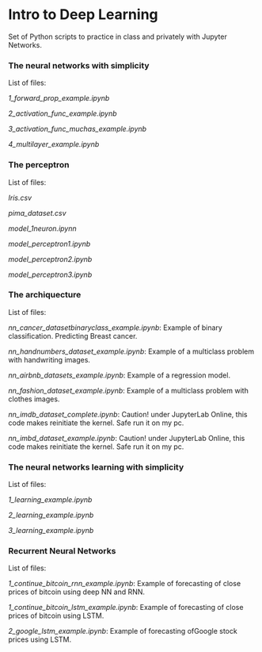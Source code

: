 # Intro to Deep Learning

Set of Python scripts to practice in class and privately with Jupyter Networks.


### The neural networks with simplicity
List of files:

*1_forward_prop_example.ipynb*

*2_activation_func_example.ipynb*

*3_activation_func_muchas_example.ipynb*

*4_multilayer_example.ipynb*



### The perceptron
List  of files:

*Iris.csv*

*pima_dataset.csv*

*model_1neuron.ipynn*

*model_perceptron1.ipynb*

*model_perceptron2.ipynb*

*model_perceptron3.ipynb*



### The archiquecture
List  of files:

*nn_cancer_datasetbinaryclass_example.ipynb*: Example of binary classification. Predicting Breast cancer.

*nn_handnumbers_dataset_example.ipynb*: Example of a multiclass problem with handwriting images. 

*nn_airbnb_datasets_example.ipynb*: Example of a regression model.

*nn_fashion_dataset_example.ipynb*: Example of a multiclass problem with clothes images.

*nn_imdb_dataset_complete.ipynb*: Caution! under JupyterLab Online, this code makes reinitiate the kernel. Safe run it on my pc.

*nn_imbd_dataset_example.ipynb*: Caution! under JupyterLab Online, this code makes reinitiate the kernel. Safe run it on my pc.



### The neural networks learning with simplicity
List  of files:

*1_learning_example.ipynb*

*2_learning_example.ipynb*

*3_learning_example.ipynb*



### Recurrent Neural Networks
List  of files:

*1_continue_bitcoin_rnn_example.ipynb*: Example of forecasting of close prices of bitcoin using deep NN and RNN.

*1_continue_bitcoin_lstm_example.ipynb*: Example of forecasting of close prices of bitcoin using LSTM.

*2_google_lstm_example.ipynb*: Example of forecasting ofGoogle stock prices using LSTM.

